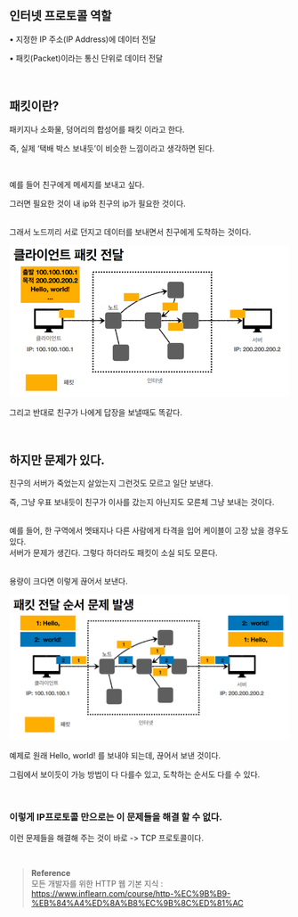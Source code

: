 ## 인터넷 프로토콜 역할

• 지정한 IP 주소(IP Address)에 데이터 전달

• 패킷(Packet)이라는 통신 단위로 데이터 전달

<br/>

## 패킷이란?

패키지나 소화물, 덩어리의 합성어를 패킷 이라고 한다.

즉, 실제 ‘택배 박스 보내듯’이 비슷한 느낌이라고 생각하면 된다.

<br/>

예를 들어 친구에게 메세지를 보내고 싶다.

그러면 필요한 것이 내 ip와 친구의 ip가 필요한 것이다.

<br/>그래서 노드끼리 서로 던지고 데이터를 보내면서 친구에게 도착하는 것이다.

![이미지](/programming/img/HTTP.PNG)


그리고 반대로 친구가 나에게 답장을 보낼때도 똑같다.

<br/>

## 하지만 문제가 있다.

친구의 서버가 죽었는지 살았는지 그런것도 모르고 일단 보낸다.

즉, 그냥 우표 보내듯이 친구가 이사를 갔는지 아닌지도 모른체 그냥 보내는 것이다.


<br/>예를 들어, 한 구역에서 멧돼지나 다른 사람에게 타격을 입어 케이블이 고장 났을 경우도 있다. <br/>서버가 문제가 생긴다. 그렇다 하더라도 패킷이 소실 되도 모른다.


<br/>용량이 크다면 이렇게 끊어서 보낸다.

![이미지](/programming/img/HTTP1.PNG)

예제로 원래 Hello, world! 를 보내야 되는데, 끊어서 보낸 것이다.

그림에서 보이듯이 가능 방법이 다 다를수 있고, 도착하는 순서도 다를 수 있다.



<br/>

### 이렇게 IP프로토콜 만으로는 이 문제들을 해결 할 수 없다.

이런 문제들을 해결해 주는 것이 바로 -> TCP 프로토콜이다.


<br/>


>**Reference** <br/>모든 개발자를 위한 HTTP 웹 기본 지식 : https://www.inflearn.com/course/http-%EC%9B%B9-%EB%84%A4%ED%8A%B8%EC%9B%8C%ED%81%AC
